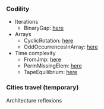 ### Codility
- Iterations
  - BinaryGap: [here](https://github.com/Oreyato/Codility/blob/main/Codility/L1-BinaryGap/Source.cpp)
- Arrays
  - CyclicRotation: [here](https://github.com/Oreyato/Codility/blob/main/Codility/L2-CyclicRotation/Source.cpp) 
  - OddOccurrencesInArray: [here](https://github.com/Oreyato/Codility/blob/main/Codility/L2-OddOccurrencesInArray/Source.cpp)
- Time complexity
  - FromJmp: [here](https://github.com/Oreyato/Codility/blob/main/Codility/L3-FrogJmp/Source.cpp)
  - PermMissingElem: [here](https://github.com/Oreyato/Codility/blob/main/Codility/L3-PermMissingElem/Source.cpp)
  - TapeEquilibrium: [here](https://github.com/Oreyato/Codility/blob/main/Codility/L3-TapeEquilibrium/Source.cpp)

### Cities travel (temporary)

Architecture reflexions
